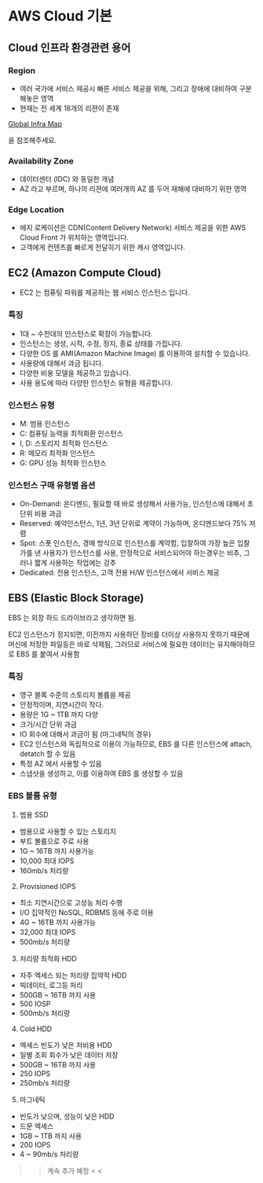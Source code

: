 # AWS Cloud 기본

## Cloud 인프라 환경관련 용어

### Region

- 여러 국가에 서비스 제공시 빠른 서비스 제공을 위해, 그리고 장애에 대비하여 구분해놓은 영역
- 현재는 전 세계 18개의 리젼이 존재

[Global Infra Map](https://aws.amazon.com/ko/about-aws/global-infrastructure/)

을 참조해주세요.

### Availability Zone

- 데이터센터 (IDC) 와 동일한 개념
- AZ 라고 부르며, 하나의 리젼에 여러개의 AZ 를 두어 재해에 대비하기 위한 영역

### Edge Location

- 에지 로케이션은 CDN(Content Delivery Network) 서비스 제공을 위한 AWS Cloud Front 가 위치하는 영역입니다.
- 고객에게 컨텐츠를 빠르게 전달히기 위한 캐시 영역입니다.

## EC2 (Amazon Compute Cloud)

- EC2 는 컴퓨팅 파워를 제공하는 웹 서비스 인스턴스 입니다.

### 특징

- 1대 ~ 수천대의 인스턴스로 확장이 가능합니다.
- 인스턴스는 생성, 시작, 수정, 정지, 종료 상태를 가집니다.
- 다양한 OS 를 AMI(Amazon Machine Image) 를 이용하여 설치할 수 있습니다.
- 사용량에 대해서 과금 됩니다.
- 다양한 비용 모델을 제공하고 있습니다.
- 사용 용도에 따라 다양한 인스턴스 유형을 제공합니다.

### 인스턴스 유형

- M: 범용 인스턴스
- C: 컴퓨팅 능력을 최적화환 인스턴스
- I, D: 스토리지 최적화 인스턴스
- R: 메모리 최적화 인스턴스
- G: GPU 성능 최적화 인스턴스

### 인스턴스 구매 유형별 옵션

- On-Demand: 온디멘드, 필요할 때 바로 생성해서 사용가능, 인스턴스에 대해서 초 단위 비용 과금
- Reserved: 예약인스턴스, 1년, 3년 단위로 계약이 가능하며, 온디멘드보다 75% 저렴
- Spot: 스폿 인스턴스, 경매 방식으로 인스턴스를 계약함, 입찰하여 가장 높은 입찰가를 낸 사용자가 인스턴스를 사용, 안정적으로 서비스되어야 하는경우는 비추, 그러나 짧게 사용하는 작업에는 강추
- Dedicated: 전용 인스턴스, 고객 전용 H/W 인스턴스에서 서비스 제공

## EBS (Elastic Block Storage)

EBS 는 외장 하드 드라이브라고 생각하면 됨.

EC2 인스턴스가 정지되면, 이전까지 사용하던 장비를 더이상 사용하지 못하기 때문에 머신에 저장한 파일등은 바로 삭제됨, 그러므로 서비스에 필요한 데이터는 유지해야하므로 EBS 를 붙여서 사용함

### 특징

- 영구 블록 수준의 스토리지 볼륨을 제공
- 안정적이며, 지연시간이 작다.
- 용량은 1G ~ 1TB 까지 다양
- 크기/시간 단위 과금
- IO 회수에 대해서 과금이 됨 (마그네틱의 경우)
- EC2 인스턴스와 독립적으로 이용이 가능하므로, EBS 를 다른 인스턴스에 attach, detatch 할 수 있음
- 특정 AZ 에서 사용할 수 있음
- 스냅샷을 생성하고, 이를 이용하여 EBS 를 생성할 수 있음

### EBS 볼륨 유형

1. 범용 SSD

- 범용으로 사용할 수 있는 스토리지
- 부트 볼륨으로 주로 사용
- 1G ~ 16TB 까지 사용가능
- 10,000 최대 IOPS
- 160mb/s 처리량

2. Provisioned IOPS

- 최소 지연시간으로 고성능 처리 수행
- I/O 집약적인 NoSQL, RDBMS 등에 주로 이용
- 4G ~ 16TB 까지 사용가능
- 32,000 최대 IOPS
- 500mb/s 처리량

3. 처리량 최적화 HDD

- 자주 엑세스 되는 처리량 집약적 HDD
- 빅데이터, 로그등 처리
- 500GB ~ 16TB 까지 사용
- 500 IOSP
- 500mb/s 처리량

4. Cold HDD

- 엑세스 빈도가 낮은 저비용 HDD
- 일별 조회 회수가 낮은 데이터 저장
- 500GB ~ 16TB 까지 사용
- 250 IOPS
- 250mb/s 처리량

5. 마그네틱

- 빈도가 낮으며, 성능이 낮은 HDD
- 드문 엑세스
- 1GB ~ 1TB 까지 사용
- 200 IOPS
- 4 ~ 90mb/s 처리량

> > 계속 추가 예정 < <

